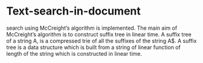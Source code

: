 # Text-search-in-document
 search using McCreight’s algorithm is implemented. The main aim of McCreight’s algorithm is to construct suffix tree in linear time. A suffix tree of a string A, is a compressed trie of all the suffixes of the string A$. A suffix tree is a data structure which is built from a string of linear function of length of the string which is constructed in linear time.
